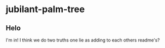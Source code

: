 # jubilant-palm-tree

## Helo








I'm in! I think we do two truths one lie as adding to each others readme's?
